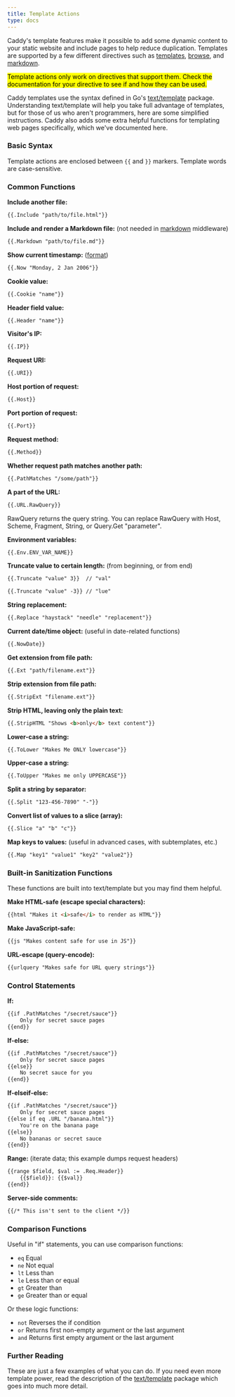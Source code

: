 ```yaml
---
title: Template Actions
type: docs
---
```



Caddy's template features make it possible to add some dynamic content to your static website and include pages to help reduce duplication. Templates are supported by a few different directives such as [templates](/docs/templates), [browse](/docs/browse), and [markdown](/docs/markdown).

<mark class="block">Template actions only work on directives that support them. Check the documentation for your directive to see if and how they can be used.</mark>

Caddy templates use the syntax defined in Go's [text/template](http://golang.org/pkg/text/template/) package. Understanding text/template will help you take full advantage of templates, but for those of us who aren't programmers, here are some simplified instructions. Caddy also adds some extra helpful functions for templating web pages specifically, which we've documented here.

### Basic Syntax

Template actions are enclosed between `{{` and `}}` markers. Template words are case-sensitive.

### Common Functions

**Include another file:**

```html
{{.Include "path/to/file.html"}}
```

**Include and render a Markdown file:** (not needed in [markdown](/docs/markdown) middleware)

```html
{{.Markdown "path/to/file.md"}}
```

**Show current timestamp:** ([format](https://github.com/golang/go/blob/f06795d9b742cf3292a0f254646c23603fc6419b/src/time/format.go#L9-L41))

```html
{{.Now "Monday, 2 Jan 2006"}}
```

**Cookie value:**

```html
{{.Cookie "name"}}
```

**Header field value:**

```html
{{.Header "name"}}
```

**Visitor's IP:**

```html
{{.IP}}
```

**Request URI:**

```html
{{.URI}}
```

**Host portion of request:**

```html
{{.Host}}
```

**Port portion of request:**

```html
{{.Port}}
```

**Request method:**

```html
{{.Method}}
```

**Whether request path matches another path:**

```html
{{.PathMatches "/some/path"}}
```

**A part of the URL:**

```html
{{.URL.RawQuery}}
```

RawQuery returns the query string. You can replace RawQuery with Host, Scheme, Fragment, String, or Query.Get "parameter".

**Environment variables:**

```html
{{.Env.ENV_VAR_NAME}}
```

**Truncate value to certain length:** (from beginning, or from end)

```html
{{.Truncate "value" 3}}  // "val"
```
```html
{{.Truncate "value" -3}} // "lue"
```

**String replacement:**

```html
{{.Replace "haystack" "needle" "replacement"}}
```

**Current date/time object:** (useful in date-related functions)

```html
{{.NowDate}}
```

**Get extension from file path:**

```html
{{.Ext "path/filename.ext"}}
```

**Strip extension from file path:**

```html
{{.StripExt "filename.ext"}}
```

**Strip HTML, leaving only the plain text:**

```html
{{.StripHTML "Shows <b>only</b> text content"}}
```

**Lower-case a string:**

```html
{{.ToLower "Makes Me ONLY lowercase"}}
```

**Upper-case a string:**

```html
{{.ToUpper "Makes me only UPPERCASE"}}
```

**Split a string by separator:**

```html
{{.Split "123-456-7890" "-"}}
```

**Convert list of values to a slice (array):**

```html
{{.Slice "a" "b" "c"}}
```

**Map keys to values:** (useful in advanced cases, with subtemplates, etc.)

```html
{{.Map "key1" "value1" "key2" "value2"}}
```

### Built-in Sanitization Functions

These functions are built into text/template but you may find them helpful.

**Make HTML-safe (escape special characters):**

```html
{{html "Makes it <i>safe</i> to render as HTML"}}
```

**Make JavaScript-safe:**

```html
{{js "Makes content safe for use in JS"}}
```

**URL-escape (query-encode):**

```html
{{urlquery "Makes safe for URL query strings"}}
```

### Control Statements

**If:**

```html
{{if .PathMatches "/secret/sauce"}}
	Only for secret sauce pages
{{end}}
```

**If-else:**

```html
{{if .PathMatches "/secret/sauce"}}
	Only for secret sauce pages
{{else}}
	No secret sauce for you
{{end}}
```

**If-elseif-else:**

```html
{{if .PathMatches "/secret/sauce"}}
	Only for secret sauce pages
{{else if eq .URL "/banana.html"}}
	You're on the banana page
{{else}}
	No bananas or secret sauce
{{end}}
```

**Range:** (iterate data; this example dumps request headers)

```html
{{range $field, $val := .Req.Header}}
    {{$field}}: {{$val}}
{{end}}
```


**Server-side comments:**

```html
{{/* This isn't sent to the client */}}
```

### Comparison Functions

Useful in "if" statements, you can use comparison functions:

*   `eq` Equal
*   `ne` Not equal
*   `lt` Less than
*   `le` Less than or equal
*   `gt` Greater than
*   `ge` Greater than or equal

Or these logic functions:

*   `not` Reverses the if condition
*   `or` Returns first non-empty argument or the last argument
*   `and` Returns first empty argument or the last argument

### Further Reading

These are just a few examples of what you can do. If you need even more template power, read the description of the [text/template](http://golang.org/pkg/text/template/) package which goes into much more detail.
